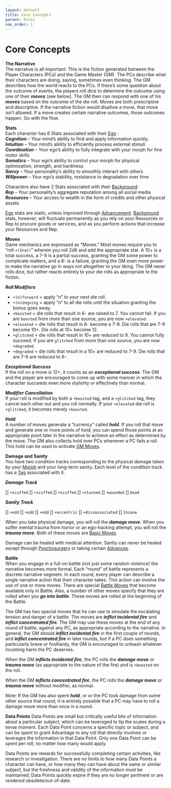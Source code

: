 ```yaml
---
layout: default
title: Core Concepts
parent: Rules
nav_order: 1
---
```


# Core Concepts

**The Narrative**  
The narrative is all important. This is the fiction generated between the Player Characters (PCs) and the Game Master (GM). The PCs describe what their characters are doing, saying, sometimes even thinking. The GM describes how the world reacts to the PCs. If there’s some question about the outcome of events, the players roll dice to determine the outcome using one of their **_moves_** (see below). The GM then can respond with one of his **_moves_** based on the outcome of the die roll. Moves are both prescriptive and descriptive. If the narrative fiction would disallow a move, that move isn’t allowed. If a move creates certain narrative outcomes, those outcomes happen. Go with the flow.

**Stats**  
Each character has 6 Stats associated with their [Ego](https://htmltomd.com/wikis/ego) :  
**_Cognition_** – Your mind’s ability to find and apply information quickly.  
**_Intuition_** – Your mind’s ability to efficiently process external stimuli  
**_Coordination_** – Your ego’s ability to fully integrate with your morph for fine motor skills  
**_Somatics_** – Your ego’s ability to control your morph for physical optimization, strength, and hardiness  
**_Savvy_** – Your personality’s ability to smoothly interact with others  
**_Willpower_** – Your ego’s stability, resistance to degradation over time

Characters also have 2 Stats associated with their [Background](https://htmltomd.com/wikis/background):  
**_Rep_** – Your personality’s aggregate reputation among all social media  
**_Resources_** – Your access to wealth in the form of credits and other physical assets

[Ego](https://htmltomd.com/wikis/ego) stats are static, unless improved through [Advancement](https://htmltomd.com/wikis/advancement). [Background](https://htmltomd.com/wikis/background) stats, however, will fluctuate permanently as you rely on your Resources or Rep to procure goods or services, and as you perform actions that increase your Resources and Rep.

**Moves**  
Game mechanics are expressed as “Moves.” Most moves require you to “roll `+(Stat)`” wherein you roll 2d6 and add the appropriate stat. A 10+ is a total success, a 7-9 is a partial success, granting the GM some power to complicate matters, and a 6- is a failure, granting the GM even more power to make the narrative go in ways not altogether to your liking. The GM never rolls dice, but rather reacts entirely to your die rolls as appropriate to the fiction.

**_Roll Modifiers_**

- `+(n)forward` = apply “n” to your next die roll.
- `+(n)ongoing` = apply “n” to all die rolls until the situation granting the bonus goes away.
- `+boosted` = die rolls that result in 6- are raised to 7. You cannot fail. If you are `boosted` from more than one source, you are now `+elevated`.
- `+elevated` = die rolls that result in 6- become a 7-9. Die rolls that are 7-9 become 10+. Die rolls at 10+ become 12.
- `+glitched` = die rolls that result in 10+ are reduced to 9. You cannot fully succeed. If you are `glitched` from more than one source, you are now `+degraded`.
- `+degraded` = die rolls that result in a 10+ are reduced to 7-9. Die rolls that are 7-9 are reduced to 6-.

**_Exceptional Success_**  
If the roll on a move is 12+, it counts as an **_exceptional success_**. The GM and the player are encouraged to come up with some manner in which the character succeeds even more stylishly or effectively than normal.

**_Modifier Cancellation_**  
If your roll is modified by both a `+boosted` tag, and a `+glitched` tag, they cancel each other out and you roll normally. If your `+elevated` die roll is `+glitched`, it becomes merely `+boosted`.

**Hold**  
A number of moves generate a “currency” called **_hold_**. If you roll that move and generate one or more points of hold, you can spend those points at an appropriate point later in the narrative to achieve an effect as determined by the move. The GM also collects hold over PCs whenever a PC fails a roll. This hold can be used to activate [GM Moves](https://htmltomd.com/wikis/gm-moves).

**Damage and Sanity**  
You have two condition tracks corresponding to the physical damage taken by your [Morph](https://htmltomd.com/wikis/morph) and your long-term sanity. Each level of the condition track has a [Tag](https://htmltomd.com/wikis/tags) associated with it.

**_Damage Track_**

\[\] `+scuffed`
\[\] `+scuffed`
\[\] `+scuffed`
\[\] `+stunned`
\[\] `+wounded`
\[\] `Dead`

**_Sanity Track_**

\[\] `+odd`
\[\] `+odd`
\[\] `+odd`
\[\] `+eccentric`
\[\] `+dissassociated`
\[\] `Insane`

When you take physical damage, you will roll the **_damage move_**. When you suffer mental trauma from horror or an ego-hacking attempt, you will roll the **_trauma move_**. Both of these moves are [Basic Moves](https://htmltomd.com/wikis/basic-moves).

Damage can be healed with medical attention. Sanity can never be healed except through [Psychosurgery](https://eclipse-phase-apocalypse.obsidianportal.com/wikis/moves#Psychosurgery) or taking certain [Advances](https://htmltomd.com/wikis/advancement).

**Battle**  
When you engage in a full-on battle (not just some random violence) the narrative becomes more formal. Each “round” of battle represents a discrete narrative segment. In each round, every player can describe a single narrative action that their character takes. This action can involve the use of one or more moves. There are special [Battle Moves](https://htmltomd.com/wikis/battle-moves) that become available only in Battle. Also, a number of other moves specify that they are rolled when you **_go into battle_**. These moves are rolled at the beginning of the Battle.

The GM has two special moves that he can use to simulate the escalating tension and danger of a battle. The moves are **_inflict incidental fire_** and **_inflict concentrated fire_**. The GM may use these moves at the end of any round of battle, against any PC, as appropriate according to the narrative. In general, the GM should **_inflict incidental fire_** in the first couple of rounds, and **_inflict concentrated fire_** in later rounds, but if a PC does something particularly brave or foolhardy, the GM is encouraged to unleash whatever incoming harm the PC deserves.

When the GM **_inflicts incidental fire_**, the PC rolls the **_damage move_** or **_trauma move_** (as appropriate to the nature of the fire) and is `+boosted` on the roll.

When the GM **_inflicts concentrated fire_**, the PC rolls the **_damage move_** or **_trauma move_** without modifier, as normal.

Note: If the GM has also spent **_hold_**, or or the PC took damage from some other source that round, it is entirely possible that a PC may have to roll a damage move more than once in a round.

**Data Points**
Data Points are small but critically useful bits of information about a particular subject, which can be leveraged to tip the scales during a tense moment. Each Data Point concerns a specific topic or subject, and can be spent to grant Advantage to any roll that directly involves or leverages the information in that Data Point. Only one Data Point can be spent per roll, no matter how many would apply.

Data Points are rewards for successfully completing certain activities, like research or investigation. There are no limits to how many Data Points a character can have, or how many they can have about the same or similar subject, but the freshness and validity of the information must be maintained; Data Points quickly expire if they are no longer pertinent or are rendered obsolete/out-of-date.
